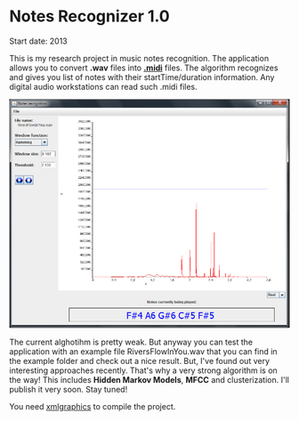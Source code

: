 <h1><b>Notes Recognizer 1.0 </b></h1>
Start date: 2013

This is my research project in music notes recognition.
The application allows you to convert <b>.wav</b> files into <b><a href="https://en.wikipedia.org/wiki/MIDI" target="_blank">.midi</a></b> files. The algorithm recognizes and gives you list of notes with their startTime/duration information. Any digital audio workstations can read such .midi files.

![Main window](https://github.com/artemik/notes-recognizer/blob/master/example/Main.jpg)

The current alghotihm is pretty weak. But anyway you can test the application with an example file RiversFlowInYou.wav that you can find in the example folder and check out a nice result. But, I've found out very interesting approaches recently. That's why a very strong algorithm is on the way! This includes <b>Hidden Markov Models</b>, <b>MFCC</b> and clusterization. I'll publish it very soon. Stay tuned!

You need <a href="http://xmlgraphics.apache.org/" target="_blank">xmlgraphics</a> to compile the project.
